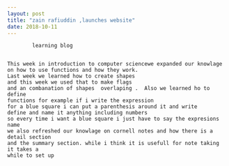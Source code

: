 ```yaml
---
layout: post
title: "zain rafiuddin ,launches website"
date: 2018-10-11
---
```

            learning blog 
            
            
    This week in introduction to computer sciencewe expanded our knowlage 
    on how to use functions and how they work.
    Last week we learned how to create shapes 
    and this week we used that to make flags
    and an combanation of shapes  overlaping .  Also we learned ho to define
    functions for example if i write the expression
    for a blue square i can put a parenthesis around it and write 
    define and name it anything including numbers
    so every time i want a blue square i just have to say the expresions name
    we also refreshed our knowlage on cornell notes and how there is a detail section 
    and the summary section. while i think it is usefull for note taking it takes a
    while to set up
